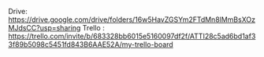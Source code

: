 Drive: https://drive.google.com/drive/folders/16w5HavZGSYm2FTdMn8lMmBsXOzMJdsCC?usp=sharing
Trello : https://trello.com/invite/b/683328bb6015e5160097df2f/ATTI28c5ad6bd1af33f89b5098c5451fd843B6AAE52A/my-trello-board
